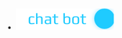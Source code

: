 - ![](https://raw.githubusercontent.com/cybercongress/prism/img-upload/components/1-molecules/toggle/on.png)
